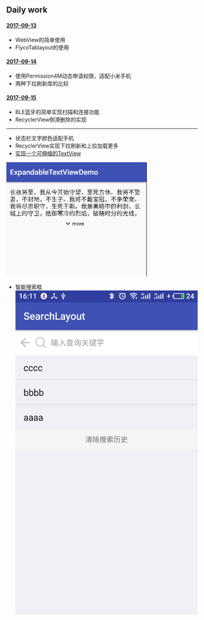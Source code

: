 ## Daily work

#### [2017-09-13](https://github.com/Sun0630/daily/blob/master/note/0913.md)
* WebView的简单使用
* FlycoTablayout的使用

#### [2017-09-14](https://github.com/Sun0630/daily/blob/master/note/0914.md)
* 使用Permission4M动态申请权限，适配小米手机
* 两种下拉刷新库的比较

#### [2017-09-15](https://github.com/Sun0630/daily/blob/master/note/0915.md)
* BLE蓝牙的简单实现扫描和连接功能
* RecyclerView侧滑删除的实现

--- 

* 状态栏文字颜色适配手机
* RecyclerView实现下拉刷新和上拉加载更多
* [实现一个可伸缩的TextView](https://github.com/Sun0630/daily/blob/master/daily/ExpandableTextViewDemo/README.md)

![](https://github.com/Sun0630/daily/blob/master/daily/ExpandableTextViewDemo/gif/textview.gif?raw=true)

* 智能搜索框
![](/daily/SearchLayout/search.jpg)